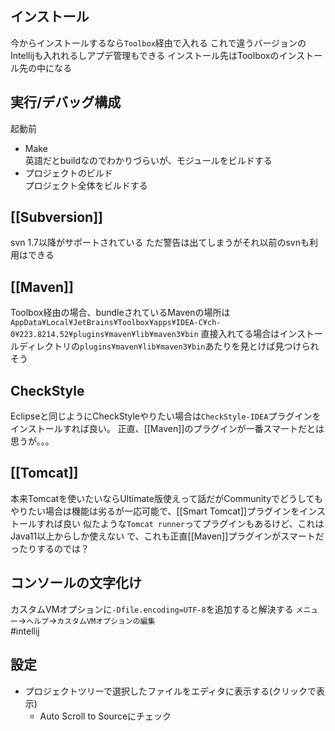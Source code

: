 ## インストール
今からインストールするなら`Toolbox`経由で入れる
これで違うバージョンのIntellijも入れれるしアプデ管理もできる
インストール先はToolboxのインストール先の中になる
## 実行/デバッグ構成
起動前
- Make<br>英語だとbuildなのでわかりづらいが、モジュールをビルドする
- プロジェクトのビルド<br>プロジェクト全体をビルドする
## [[Subversion]]
svn 1.7以降がサポートされている
ただ警告は出てしまうがそれ以前のsvnも利用はできる
## [[Maven]]
Toolbox経由の場合、bundleされているMavenの場所は`AppData¥Local¥JetBrains¥Toolbox¥apps¥IDEA-C¥ch-0¥223.8214.52¥plugins¥maven¥lib¥maven3¥bin`
直接入れてる場合はインストールディレクトリの`plugins¥maven¥lib¥maven3¥bin`あたりを見とけば見つけられそう
## CheckStyle
Eclipseと同じようにCheckStyleやりたい場合は`CheckStyle-IDEA`プラグインをインストールすれば良い。
正直、[[Maven]]のプラグインが一番スマートだとは思うが。。。
## [[Tomcat]]
本来Tomcatを使いたいならUltimate版使えって話だがCommunityでどうしてもやりたい場合は機能は劣るが一応可能で、[[Smart Tomcat]]プラグインをインストールすれば良い
似たような`Tomcat runner`ってプラグインもあるけど、これはJava11以上からしか使えない
で、これも正直[[Maven]]プラグインがスマートだったりするのでは？
## コンソールの文字化け
カスタムVMオプションに`-Dfile.encoding=UTF-8`を追加すると解決する
`メニュー`->`ヘルプ`->`カスタムVMオプションの編集`  
#intellij
## 設定
- プロジェクトツリーで選択したファイルをエディタに表示する(クリックで表示)
	- Auto Scroll to Sourceにチェック